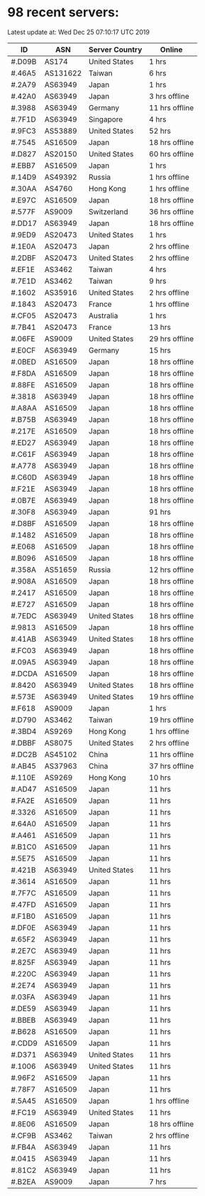 # 98 recent servers:

Latest update at: Wed Dec 25 07:10:17 UTC 2019

| ID | ASN | Server Country | Online |
| -- | --- | -------------- | ------ |
| #.D09B | AS174 | United States | 1 hrs |
| #.46A5 | AS131622 | Taiwan | 6 hrs |
| #.2A79 | AS63949 | Japan | 1 hrs |
| #.42A0 | AS63949 | Japan | 3 hrs offline |
| #.3988 | AS63949 | Germany | 11 hrs offline |
| #.7F1D | AS63949 | Singapore | 4 hrs |
| #.9FC3 | AS53889 | United States | 52 hrs |
| #.7545 | AS16509 | Japan | 18 hrs offline |
| #.D827 | AS20150 | United States | 60 hrs offline |
| #.EBB7 | AS16509 | Japan | 1 hrs |
| #.14D9 | AS49392 | Russia | 1 hrs offline |
| #.30AA | AS4760 | Hong Kong | 1 hrs offline |
| #.E97C | AS16509 | Japan | 18 hrs offline |
| #.577F | AS9009 | Switzerland | 36 hrs offline |
| #.DD17 | AS63949 | Japan | 18 hrs offline |
| #.9ED9 | AS20473 | United States | 1 hrs |
| #.1E0A | AS20473 | Japan | 2 hrs offline |
| #.2DBF | AS20473 | United States | 2 hrs offline |
| #.EF1E | AS3462 | Taiwan | 4 hrs |
| #.7E1D | AS3462 | Taiwan | 9 hrs |
| #.1602 | AS35916 | United States | 2 hrs offline |
| #.1843 | AS20473 | France | 1 hrs offline |
| #.CF05 | AS20473 | Australia | 1 hrs |
| #.7B41 | AS20473 | France | 13 hrs |
| #.06FE | AS9009 | United States | 29 hrs offline |
| #.E0CF | AS63949 | Germany | 15 hrs |
| #.0BED | AS16509 | Japan | 18 hrs offline |
| #.F8DA | AS16509 | Japan | 18 hrs offline |
| #.88FE | AS16509 | Japan | 18 hrs offline |
| #.3818 | AS63949 | Japan | 18 hrs offline |
| #.A8AA | AS16509 | Japan | 18 hrs offline |
| #.B75B | AS63949 | Japan | 18 hrs offline |
| #.217E | AS16509 | Japan | 18 hrs offline |
| #.ED27 | AS63949 | Japan | 18 hrs offline |
| #.C61F | AS63949 | Japan | 18 hrs offline |
| #.A778 | AS63949 | Japan | 18 hrs offline |
| #.C60D | AS63949 | Japan | 18 hrs offline |
| #.F21E | AS63949 | Japan | 18 hrs offline |
| #.0B7E | AS63949 | Japan | 18 hrs offline |
| #.30F8 | AS63949 | Japan | 91 hrs |
| #.D8BF | AS16509 | Japan | 18 hrs offline |
| #.1482 | AS16509 | Japan | 18 hrs offline |
| #.E068 | AS16509 | Japan | 18 hrs offline |
| #.B096 | AS16509 | Japan | 18 hrs offline |
| #.358A | AS51659 | Russia | 12 hrs offline |
| #.908A | AS16509 | Japan | 18 hrs offline |
| #.2417 | AS16509 | Japan | 18 hrs offline |
| #.E727 | AS16509 | Japan | 18 hrs offline |
| #.7EDC | AS63949 | United States | 18 hrs offline |
| #.9813 | AS16509 | Japan | 18 hrs offline |
| #.41AB | AS63949 | United States | 18 hrs offline |
| #.FC03 | AS63949 | Japan | 18 hrs offline |
| #.09A5 | AS63949 | Japan | 18 hrs offline |
| #.DCDA | AS16509 | Japan | 18 hrs offline |
| #.8420 | AS63949 | United States | 18 hrs offline |
| #.573E | AS63949 | United States | 19 hrs offline |
| #.F618 | AS9009 | Japan | 1 hrs |
| #.D790 | AS3462 | Taiwan | 19 hrs offline |
| #.3BD4 | AS9269 | Hong Kong | 1 hrs offline |
| #.DBBF | AS8075 | United States | 2 hrs offline |
| #.DC2B | AS45102 | China | 11 hrs offline |
| #.AB45 | AS37963 | China | 37 hrs offline |
| #.110E | AS9269 | Hong Kong | 10 hrs |
| #.AD47 | AS16509 | Japan | 11 hrs |
| #.FA2E | AS16509 | Japan | 11 hrs |
| #.3326 | AS16509 | Japan | 11 hrs |
| #.64A0 | AS16509 | Japan | 11 hrs |
| #.A461 | AS16509 | Japan | 11 hrs |
| #.B1C0 | AS16509 | Japan | 11 hrs |
| #.5E75 | AS16509 | Japan | 11 hrs |
| #.421B | AS63949 | United States | 11 hrs |
| #.3614 | AS16509 | Japan | 11 hrs |
| #.7F7C | AS16509 | Japan | 11 hrs |
| #.47FD | AS16509 | Japan | 11 hrs |
| #.F1B0 | AS16509 | Japan | 11 hrs |
| #.DF0E | AS63949 | Japan | 11 hrs |
| #.65F2 | AS63949 | Japan | 11 hrs |
| #.2E7C | AS63949 | Japan | 11 hrs |
| #.825F | AS63949 | Japan | 11 hrs |
| #.220C | AS63949 | Japan | 11 hrs |
| #.2E74 | AS63949 | Japan | 11 hrs |
| #.03FA | AS63949 | Japan | 11 hrs |
| #.DE59 | AS63949 | Japan | 11 hrs |
| #.BBEB | AS63949 | Japan | 11 hrs |
| #.B628 | AS16509 | Japan | 11 hrs |
| #.CDD9 | AS16509 | Japan | 11 hrs |
| #.D371 | AS63949 | United States | 11 hrs |
| #.1006 | AS63949 | United States | 11 hrs |
| #.96F2 | AS16509 | Japan | 11 hrs |
| #.78F7 | AS16509 | Japan | 11 hrs |
| #.5A45 | AS16509 | Japan | 1 hrs offline |
| #.FC19 | AS63949 | United States | 11 hrs |
| #.8E06 | AS16509 | Japan | 18 hrs offline |
| #.CF9B | AS3462 | Taiwan | 2 hrs offline |
| #.FB4A | AS63949 | Japan | 11 hrs |
| #.0415 | AS63949 | Japan | 11 hrs |
| #.81C2 | AS63949 | Japan | 11 hrs |
| #.B2EA | AS9009 | Japan | 7 hrs |

